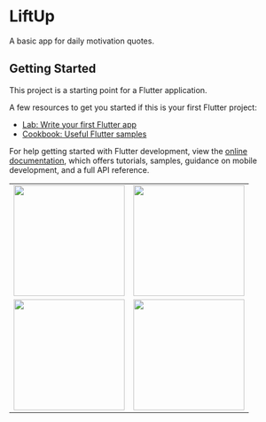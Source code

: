 # LiftUp

A basic app for daily motivation quotes.

## Getting Started

This project is a starting point for a Flutter application.

A few resources to get you started if this is your first Flutter project:

- [Lab: Write your first Flutter app](https://docs.flutter.dev/get-started/codelab)
- [Cookbook: Useful Flutter samples](https://docs.flutter.dev/cookbook)

For help getting started with Flutter development, view the
[online documentation](https://docs.flutter.dev/), which offers tutorials,
samples, guidance on mobile development, and a full API reference.


<table>
  <tr>
    <td>
      <img src="https://github.com/user-attachments/assets/9f7090cd-47e6-462d-adb0-116f1275bfb3" width="200"/>
    </td>
    <td>
      <img src="https://github.com/user-attachments/assets/4a9673d0-1e8a-4ad5-a9db-46a1cde1c13f" width="200"/>
    </td>
  </tr>
  <tr>
    <td>
      <img src="https://github.com/user-attachments/assets/217af300-cc44-4dc9-9dcf-5e4f79c8b413" width="200"/>
    </td>
    <td>
      <img src="https://github.com/user-attachments/assets/dbea93cc-f5b8-4272-b927-0bc0e49d65fd" width="200"/>
    </td>
  </tr>
</table>
